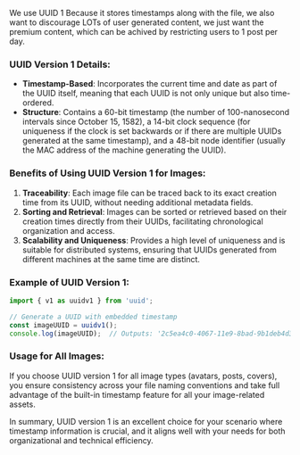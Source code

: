 We use UUID 1 Because it stores timestamps along with the file, we also want to discourage LOTs of user generated content, we just want the premium content, which can be achived by restricting users to 1 post per day.

### UUID Version 1 Details:
- **Timestamp-Based**: Incorporates the current time and date as part of the UUID itself, meaning that each UUID is not only unique but also time-ordered.
- **Structure**: Contains a 60-bit timestamp (the number of 100-nanosecond intervals since October 15, 1582), a 14-bit clock sequence (for uniqueness if the clock is set backwards or if there are multiple UUIDs generated at the same timestamp), and a 48-bit node identifier (usually the MAC address of the machine generating the UUID).

### Benefits of Using UUID Version 1 for Images:
1. **Traceability**: Each image file can be traced back to its exact creation time from its UUID, without needing additional metadata fields.
2. **Sorting and Retrieval**: Images can be sorted or retrieved based on their creation times directly from their UUIDs, facilitating chronological organization and access.
3. **Scalability and Uniqueness**: Provides a high level of uniqueness and is suitable for distributed systems, ensuring that UUIDs generated from different machines at the same time are distinct.

### Example of UUID Version 1:
```javascript
import { v1 as uuidv1 } from 'uuid';

// Generate a UUID with embedded timestamp
const imageUUID = uuidv1();
console.log(imageUUID);  // Outputs: '2c5ea4c0-4067-11e9-8bad-9b1deb4d3b7d'
```

### Usage for All Images:
If you choose UUID version 1 for all image types (avatars, posts, covers), you ensure consistency across your file naming conventions and take full advantage of the built-in timestamp feature for all your image-related assets.

In summary, UUID version 1 is an excellent choice for your scenario where timestamp information is crucial, and it aligns well with your needs for both organizational and technical efficiency.